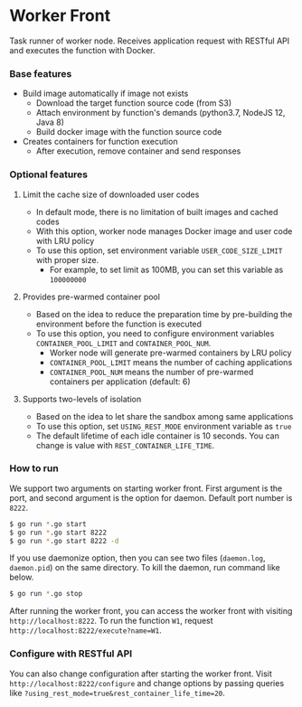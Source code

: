 # Worker Front

Task runner of worker node.
Receives application request with RESTful API and executes the function with Docker.

### Base features

- Build image automatically if image not exists
	- Download the target function source code (from S3)
	- Attach environment by function's demands (python3.7, NodeJS 12, Java 8)
	- Build docker image with the function source code
- Creates containers for function execution
	- After execution, remove container and send responses

### Optional features
1. Limit the cache size of downloaded user codes
	- In default mode, there is no limitation of built images and cached codes
	- With this option, worker node manages Docker image and user code with LRU policy
	- To use this option, set environment variable `USER_CODE_SIZE_LIMIT` with proper size.
		- For example, to set limit as 100MB, you can set this variable as `100000000`

2. Provides pre-warmed container pool
	- Based on the idea to reduce the preparation time by pre-building the environment before the function is executed
	- To use this option, you need to configure environment variables `CONTAINER_POOL_LIMIT` and `CONTAINER_POOL_NUM`.
		- Worker node will generate pre-warmed containers by LRU policy
		- `CONTAINER_POOL_LIMIT` means the number of caching applications
		- `CONTAINER_POOL_NUM` means the number of pre-warmed containers per application (default: 6)

3. Supports two-levels of isolation
	- Based on the idea to let share the sandbox among same applications
	- To use this option, set `USING_REST_MODE` environment variable as `true`
	- The default lifetime of each idle container is 10 seconds. You can change is value with `REST_CONTAINER_LIFE_TIME`.


### How to run

We support two arguments on starting worker front.
First argument is the port, and second argument is the option for daemon. 
Default port number is `8222`.

```bash
$ go run *.go start
$ go run *.go start 8222
$ go run *.go start 8222 -d
```

If you use daemonize option,
then you can see two files (`daemon.log`, `daemon.pid`) on the same directory.
To kill the daemon, run command like below.

```bash
$ go run *.go stop
```

After running the worker front, you can access the worker front with visiting `http://localhost:8222`.
To run the function `W1`, request `http://localhost:8222/execute?name=W1`.


### Configure with RESTful API

You can also change configuration after starting the worker front.
Visit `http://localhost:8222/configure` and change options by passing queries like `?using_rest_mode=true&rest_container_life_time=20`.

